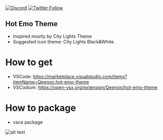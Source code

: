 [![Discord](https://img.shields.io/discord/611822838831251466?label=Discord&color=pink)](https://discord.gg/GdzjVvD)
[![Twitter Follow](https://img.shields.io/twitter/follow/Qeenon.svg?style=social)](https://twitter.com/Qeenon)

## Hot Emo Theme

 - Inspired mostly by City Lights Theme
 - Suggested icon theme: City Lights Black&White

# How to get

 - VSCode: https://marketplace.visualstudio.com/items?itemName=Qeenon.hot-emo-theme
 - VSCodium: https://open-vsx.org/extension/Qeenon/hot-emo-theme

# How to package

 - vsce package

![alt text](https://github.com/Qeenon/hot-emo-theme/blob/mawa/1337.png?raw=true)
